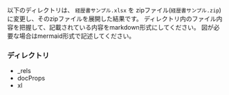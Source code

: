 以下のディレクトリは、 `経歴書サンプル.xlsx` を zipファイル(`経歴書サンプル.zip`)に変更し、そのzipファイルを展開した結果です。
ディレクトリ内のファイル内容を把握して、記載されている内容をmarkdown形式にしてください。
図が必要な場合はmermaid形式で記述してください。

### ディレクトリ
- _rels
- docProps
- xl
